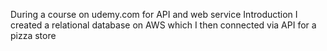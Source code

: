 During a course on udemy.com for API and web service Introduction I created a relational database on AWS which I then connected via API for a pizza store
